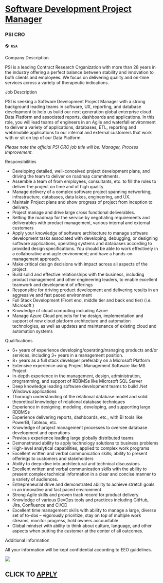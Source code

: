 # [Software Development Project Manager](https://www.remotewlb.com/apply/software-development-project-manager)  
### PSI CRO  
#### `🌎 USA`  
  
  

Company Description

PSI is a leading Contract Research Organization with more than 28 years in the industry offering a perfect balance between stability and innovation to both clients and employees. We focus on delivering quality and on-time services across a variety of therapeutic indications.

  
  

Job Description

PSI is seeking a Software Development Project Manager with a strong background leading teams in software, UX, reporting, and database development to help us build our next generation global enterprise cloud Data Platform and associated reports, dashboards and applications. In this role, you will lead teams of engineers in an Agile and waterfall environment to deliver a variety of applications, databases, ETL, reporting and web/mobile applications to our internal and external customers that work with or sit on top of our Data Platform.

 _Please note the official PSI CRO job title will be: Manager, Process Improvement._

Responsibilities

  * Developing detailed, well-conceived project development plans, and driving the team to deliver on roadmap commitments.
  * Assemble a team of from employees, consultants, etc. to fill the roles to deliver the project on time and of high quality.
  * Manage delivery of a complex software project spanning networking, infrastructure, databases, data lakes, engineering, and UX.
  * Maintain Project plans and show progress of project from inception to delivery.
  * Project manage and drive large cross functional deliverables.
  * Setting the roadmap for the service by negotiating requirements and deliverables with product management, various internal and external customers
  * Apply your knowledge of software architecture to manage software development tasks associated with developing, debugging, or designing software applications, operating systems and databases according to provided design specifications. You should be able to work effectively in a collaborative and agile environment; and have a hands-on management approach.
  * Make critical design decisions with impact across all aspects of the project.
  * Build solid and effective relationships with the business, including product management and other engineering leaders, to enable excellent teamwork and development of offerings
  * Responsible for driving product development and delivering results in an aggressive and fast paced environment
  * Full Stack Development (Front end, middle tier and back end tier) (i.e. Microsoft )
  * Knowledge of cloud computing including Azure 
  * Manage Azure Cloud projects for the design, implementation and support of new cloud platform architecture and automation technologies, as well as updates and maintenance of existing cloud and automation systems

  
  

Qualifications

  * 6+ years of experience developing/operating/managing products and/or services, including 3+ years in a management position.
  * 8+ years as a full stack developer preferably on a Microsoft Platform
  * Extensive experience using Project Management Software like MS Project
  * In-depth experience in the management, design, administration, programming, and support of RDBMSs like Microsoft SQL Server
  * Deep knowledge leading software development teams to build .Net Windows applications
  * Thorough understanding of the relational database model and solid theoretical knowledge of relational database techniques
  * Experience in designing, modeling, developing, and supporting large RDBMSs
  * Experience delivering reports, dashboards, etc., with BI tools like PowerBI, Tableau, etc.
  * Knowledge of project management processes to oversee database development and operations
  * Previous experience leading large globally distributed teams
  * Demonstrated ability to apply technology solutions to business problems
  * High-level analytical capabilities, applied to complex work programs
  * Excellent written and verbal communication skills; ability to present offerings to customers and stakeholders
  * Ability to deep-dive into architectural and technical discussions
  * Excellent written and verbal communication skills with the ability to present complex technical information in a clear and concise manner to a variety of audiences.
  * Entrepreneurial drive and demonstrated ability to achieve stretch goals in an innovative and fast paced environment.
  * Strong Agile skills and proven track record for product delivery.
  * Knowledge of various DevOps tools and practices including GitHub, Jira, Confluence and CI/CD
  * Excellent time management skills with ability to manage a large, diverse set of to-dos – vigorously prioritize, stay on top of multiple work streams, monitor progress, hold owners accountable.
  * Global mindset with ability to think about culture, language, and other aspects when putting the customer at the center of all outcomes.

  
  

Additional Information

All your information will be kept confidential according to EEO guidelines.

![](https://remotive.com/job/track/1903304/blank.gif?source=public_api)  
## CLICK TO [APPLY](https://www.remotewlb.com/apply/software-development-project-manager)

